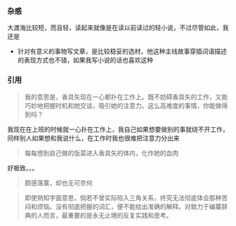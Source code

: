 ### 杂感
大渡海比较短，而且轻，读起来就像是在读以前读过的轻小说，不过尽管如此，我还是

- 针对有意义的事物写文章，是比较稳妥的选材，他这种主线故事穿插词语描述的表现方式也不错，如果我写小说的话也喜欢这种

### 引用
> 我的意思是，香具矢现在一心都扑在工作上。既不妨碍香具矢的工作，又能巧妙地把握时机和她交谈，吸引她的注意力。这么高难度的事情，你能做得到吗？

我现在在上班的时候就一心扑在工作上，我自己如果想要做别的事就绕不开工作，同样别人如果想和我说什么，在工作时我也很难把注意力分出来

> 每每想到自己做的饭菜进入香具矢的体内，化作她的血肉
> 
好极致。。。

> 颇感落寞，却也无可奈何

> 即使熟知字面意思，倘若不曾实际陷入三角关系，终究无法彻底体会那种苦闷和烦恼。没有彻底把握的词汇，便不能给出准确的解释。对致力于编纂辞典的人而言，最重要的是永无止境的反复实践和思考。